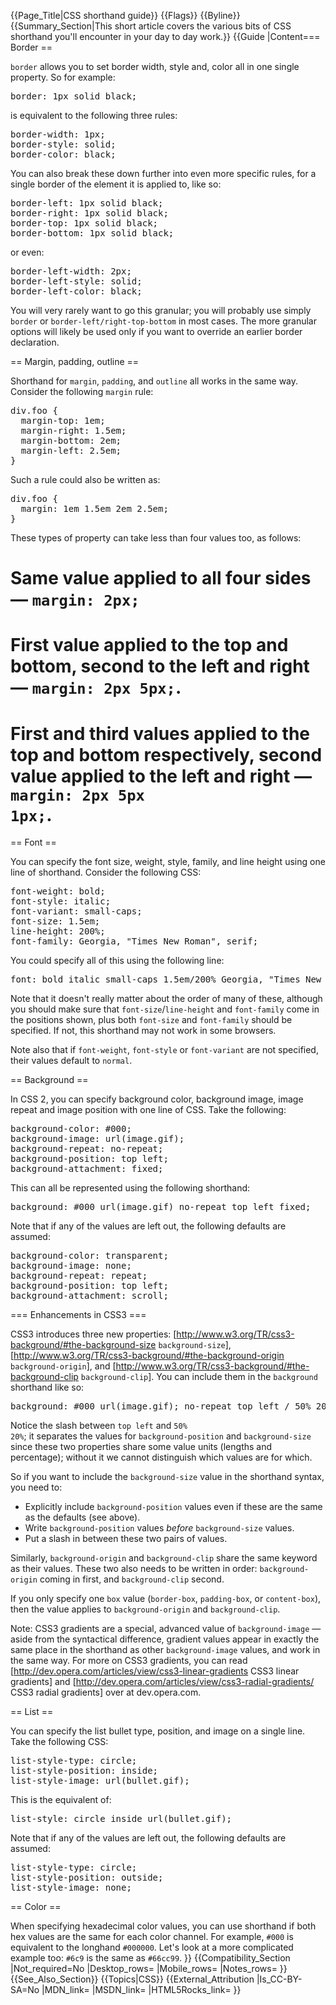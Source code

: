 {{Page_Title|CSS shorthand guide}}
{{Flags}}
{{Byline}}
{{Summary_Section|This short article covers the various bits of CSS shorthand you'll encounter in your day to day work.}}
{{Guide
|Content=== Border ==
 
<code>border</code> allows you to set border width, style and, color all in one single property. So for example:

<pre>border: 1px solid black;</pre>

is equivalent to the following three rules:

<pre>border-width: 1px;
border-style: solid;
border-color: black;</pre>

You can also break these down further into even more specific rules, for a single border of the element it is applied to, like so:

<pre>border-left: 1px solid black;
border-right: 1px solid black;
border-top: 1px solid black;
border-bottom: 1px solid black;</pre>

or even:

<pre>border-left-width: 2px;
border-left-style: solid;
border-left-color: black;</pre>

You will very rarely want to go this granular; you will probably use simply <code>border</code> or <code>border-left/right-top-bottom</code> in most cases. The more granular options will likely be used only if you want to override an earlier border declaration.

== Margin, padding, outline ==

 
Shorthand for <code>margin</code>, <code>padding</code>,  and <code>outline</code> all works in the same way. Consider the following <code>margin</code> rule:
 
<pre>div.foo {
  margin-top: 1em;
  margin-right: 1.5em;
  margin-bottom: 2em;
  margin-left: 2.5em;
}</pre>
 
Such a rule could also be written as:
 
<pre>div.foo {
  margin: 1em 1.5em 2em 2.5em;
}</pre>
 
These types of property can take less than four values too, as follows:

# Same value applied to all four sides — <code>margin: 2px;</code>
# First value applied to the top and bottom, second to the left and right — <code>margin: 2px 5px;</code>.
# First and third values applied to the top and bottom respectively, second value applied to the left and right — <code>margin: 2px 5px 1px;</code>.

== Font ==

You can specify the font size, weight, style, family, and line height using one line of shorthand. Consider the following CSS:

<pre>font-weight: bold;
font-style: italic;
font-variant: small-caps;
font-size: 1.5em;
line-height: 200%;
font-family: Georgia, "Times New Roman", serif;</pre>
 
You could specify all of this using the following line:

<pre>font: bold italic small-caps 1.5em/200% Georgia, "Times New Roman", serif;</pre>

Note that it doesn't really matter about the order of many of these, although you should make sure that <code>font-size</code>/<code>line-height</code> and <code>font-family</code> come in the positions shown, plus both <code>font-size</code> and <code>font-family</code> should be specified. If not, this shorthand may not work in some browsers.

Note also that if <code>font-weight</code>, <code>font-style</code> or <code>font-variant</code> are not specified, their values default to <code>normal</code>.

== Background ==

In CSS 2, you can specify background color, background image, image repeat and image position with one line of CSS. Take the following:

<pre>background-color: #000;
background-image: url(image.gif);
background-repeat: no-repeat;
background-position: top left;
background-attachment: fixed;</pre>
 
This can all be represented using the following shorthand:

<pre>background: #000 url(image.gif) no-repeat top left fixed;</pre>

Note that if any of the values are left out, the following defaults are assumed:

<pre>background-color: transparent;
background-image: none;
background-repeat: repeat;
background-position: top left;
background-attachment: scroll;</pre>

=== Enhancements in CSS3 ===

CSS3 introduces three new properties: [http://www.w3.org/TR/css3-background/#the-background-size <code>background-size</code>], [http://www.w3.org/TR/css3-background/#the-background-origin <code>background-origin</code>], and [http://www.w3.org/TR/css3-background/#the-background-clip <code>background-clip</code>]. You can include them in the <code>background</code> shorthand like so:

<pre>background: #000 url(image.gif); no-repeat top left / 50% 20% border-box content-box;</pre>

Notice the slash between <code>top left</code> and <code>50% 20%</code>; it separates the values for <code>background-position</code> and <code>background-size</code> since these two properties share some value units (lengths and percentage); without it we cannot distinguish which values are for which.

So if you want to include the <code>background-size</code> value in the shorthand syntax, you need to:

* Explicitly include <code>background-position</code> values even if these are the same as the defaults (see above).
* Write <code>background-position</code> values <em>before</em> <code>background-size</code> values.
* Put a slash in between these two pairs of values.

Similarly, <code>background-origin</code> and <code>background-clip</code> share the same keyword as their values. These two also needs to be written in order: <code>background-origin</code> coming in first, and <code>background-clip</code> second.

If you only specify one <code>box</code> value (<code>border-box</code>, <code>padding-box</code>, or <code>content-box</code>), then the value applies to <code>background-origin</code> and <code>background-clip</code>.

Note: CSS3 gradients are a special, advanced value of <code>background-image</code> — aside from the syntactical difference, gradient values appear in exactly the same place in the shorthand as other <code>background-image</code> values, and work in the same way. For more on CSS3 gradients, you can read [http://dev.opera.com/articles/view/css3-linear-gradients CSS3 linear gradients] and [http://dev.opera.com/articles/view/css3-radial-gradients/ CSS3 radial gradients] over at dev.opera.com.

== List ==

You can specify the list bullet type, position, and image on a single line. Take the following CSS:

<pre>list-style-type: circle;
list-style-position: inside;
list-style-image: url(bullet.gif);</pre>
 
This is the equivalent of:

<pre>list-style: circle inside url(bullet.gif);</pre>
 
Note that if any of the values are left out, the following defaults are assumed:

<pre>list-style-type: circle;
list-style-position: outside;
list-style-image: none;</pre>

== Color ==
 
When specifying hexadecimal color values, you can use shorthand if both hex values are the same for each color channel. For example, <code>#000</code> is equivalent to the longhand <code>#000000</code>. Let's look at a more complicated example too: <code>#6c9</code> is the same as <code>#66cc99</code>.
}}
{{Compatibility_Section
|Not_required=No
|Desktop_rows=
|Mobile_rows=
|Notes_rows=
}}
{{See_Also_Section}}
{{Topics|CSS}}
{{External_Attribution
|Is_CC-BY-SA=No
|MDN_link=
|MSDN_link=
|HTML5Rocks_link=
}}